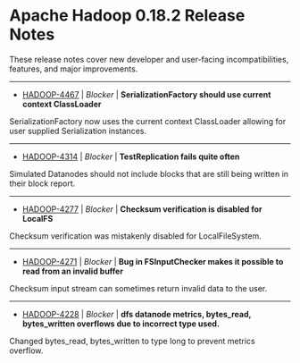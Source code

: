 
<!---
# Licensed to the Apache Software Foundation (ASF) under one
# or more contributor license agreements.  See the NOTICE file
# distributed with this work for additional information
# regarding copyright ownership.  The ASF licenses this file
# to you under the Apache License, Version 2.0 (the
# "License"); you may not use this file except in compliance
# with the License.  You may obtain a copy of the License at
#
#     http://www.apache.org/licenses/LICENSE-2.0
#
# Unless required by applicable law or agreed to in writing, software
# distributed under the License is distributed on an "AS IS" BASIS,
# WITHOUT WARRANTIES OR CONDITIONS OF ANY KIND, either express or implied.
# See the License for the specific language governing permissions and
# limitations under the License.
-->
# Apache Hadoop  0.18.2 Release Notes

These release notes cover new developer and user-facing incompatibilities, features, and major improvements.


---

* [HADOOP-4467](https://issues.apache.org/jira/browse/HADOOP-4467) | *Blocker* | **SerializationFactory should use current context ClassLoader**

SerializationFactory now uses the current context ClassLoader allowing for user supplied Serialization instances.


---

* [HADOOP-4314](https://issues.apache.org/jira/browse/HADOOP-4314) | *Blocker* | **TestReplication fails quite often**

Simulated Datanodes should not include blocks that are still being written in their block report.


---

* [HADOOP-4277](https://issues.apache.org/jira/browse/HADOOP-4277) | *Blocker* | **Checksum verification is disabled for LocalFS**

Checksum verification was mistakenly disabled for LocalFileSystem.


---

* [HADOOP-4271](https://issues.apache.org/jira/browse/HADOOP-4271) | *Blocker* | **Bug in FSInputChecker makes it possible to read from an invalid buffer**

Checksum input stream can sometimes return invalid data to the user.


---

* [HADOOP-4228](https://issues.apache.org/jira/browse/HADOOP-4228) | *Blocker* | **dfs datanode metrics, bytes\_read, bytes\_written overflows due to incorrect type used.**

Changed bytes\_read, bytes\_written to type long to prevent metrics overflow.



